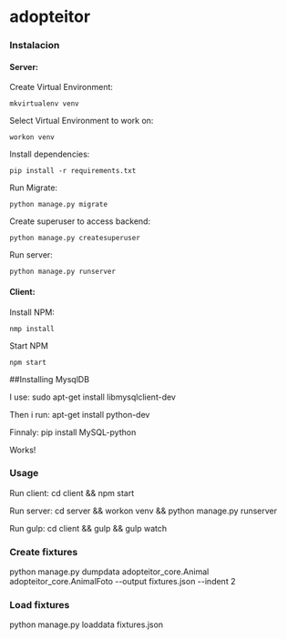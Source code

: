 # adopteitor

### Instalacion

#### Server:

Create Virtual Environment:

    mkvirtualenv venv

Select Virtual Environment to work on:

    workon venv

Install dependencies:

    pip install -r requirements.txt

Run Migrate:

    python manage.py migrate

Create superuser to access backend:

    python manage.py createsuperuser

Run server:

    python manage.py runserver


#### Client:

Install NPM:

    nmp install

Start NPM

    npm start

##Installing MysqlDB

I use:
sudo apt-get install libmysqlclient-dev

Then i run:
apt-get install python-dev

Finnaly:
pip install MySQL-python

Works!


### Usage

Run client:
    cd client && npm start

Run server:
    cd server && workon venv && python manage.py runserver

Run gulp:
    cd client && gulp && gulp watch


### Create fixtures
  python manage.py dumpdata adopteitor_core.Animal adopteitor_core.AnimalFoto --output fixtures.json --indent 2

### Load fixtures
   python manage.py loaddata fixtures.json
